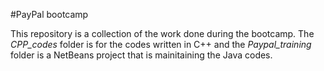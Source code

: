 #PayPal bootcamp

This repository is a collection of the work done during the bootcamp. The *CPP_codes* folder is for the codes written in C++ and the *Paypal_training* folder is a NetBeans project that is mainitaining the Java codes.